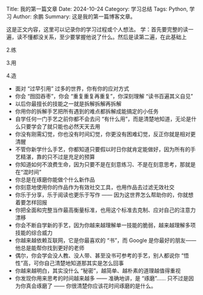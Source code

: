 Title: 我的第一篇文章
Date: 2024-10-24
Category: 学习总结
Tags: Python, 学习
Author: 余鹏
Summary: 这是我的第一篇博客文章。

这是正文内容，这里可以记录你的学习过程或个人想法。
学：首先要完整的读一遍，读不懂都没关系，至少要掌握他说了什么。然后是读第二遍，在此基础上

2.练

3.用

4.造

- 面对 “过早引用” 过多的世界，你有你的应对方式
- 你会 “囫囵吞枣”，你会 “重复重复再重复”，你深刻理解 “读书百遍其义自见”
- 以后你最擅长的技能之一就是拆解拆解再拆解
- 你用你的拆解手艺把所有遇到的难点都拆解成能搞定的小任务
- 自学任何一门手艺之前你都不会去问 “有什么用”，而是清楚地知道，无论是什么只要学会了就只能也必然天天去用
- 你没有刚需幻觉，你也没有时间幻觉，你更没有困难幻觉，反正你就是相对更清醒
- 不管你新学什么手艺，你都知道只要假以时日你就肯定能做好，因为所有的手艺精湛，靠的只不过是充足的预算
- 你知道如何不浪费生命，因为只要不是在刻意练习、不是在刻意思考，那就是在“混时间”
- 你总是在琢磨你能做个什么新作品
- 你刻意地使用你的作品作为有效社交工具，也用作品去过滤无效社交
- 你乐于分享，乐于阅读也更乐于写作 —— 因为这世界怎么帮助你的，你就想着要怎样回报
- 你把全面和完整当作最高衡量标准，也用这个标准去克制、应对自己的注意力漂移
- 你会不断自学新的手艺，因为你越来越理解单一技能的脆弱，越来越理解多项技能的综合威力
- 你越来越依赖互联网，它是你最喜欢的 “书”，而 Google 是你最好的朋友—— 他总是能帮你找到更好的老师
- 偶尔，你会学会没人教、没人带、甚至没书可参考的手艺，别人都说你 “悟性”高，可你自己清楚地知道那其实是怎么回事
- 你越来越明白，其实没什么 “秘密”，越简单、越朴素的道理越值得重视
- 你发现你用来思考的时间越来越多 —— 准确地讲，是 “琢磨”…… 只不过是因为你真会琢磨了 —— 你很清楚你应该花时间琢磨的是什么。